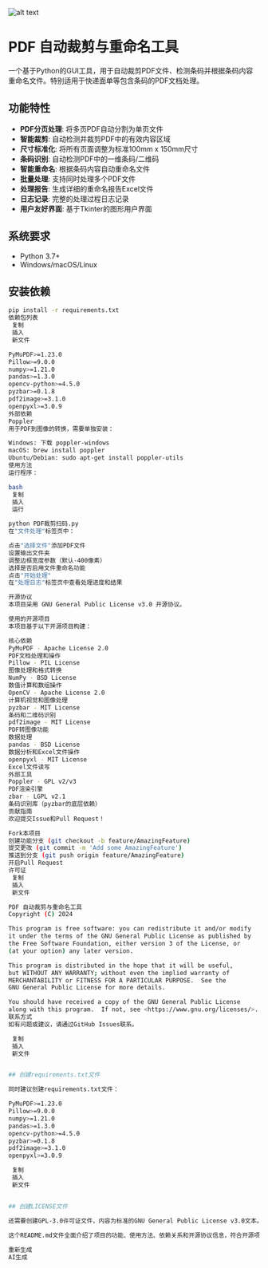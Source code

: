 ![alt text](image.png)

# PDF 自动裁剪与重命名工具

一个基于Python的GUI工具，用于自动裁剪PDF文件、检测条码并根据条码内容重命名文件。特别适用于快递面单等包含条码的PDF文档处理。

## 功能特性

- **PDF分页处理**: 将多页PDF自动分割为单页文件
- **智能裁剪**: 自动检测并裁剪PDF中的有效内容区域
- **尺寸标准化**: 将所有页面调整为标准100mm x 150mm尺寸
- **条码识别**: 自动检测PDF中的一维条码/二维码
- **智能重命名**: 根据条码内容自动重命名文件
- **批量处理**: 支持同时处理多个PDF文件
- **处理报告**: 生成详细的重命名报告Excel文件
- **日志记录**: 完整的处理过程日志记录
- **用户友好界面**: 基于Tkinter的图形用户界面

## 系统要求

- Python 3.7+
- Windows/macOS/Linux

## 安装依赖

```bash
pip install -r requirements.txt
依赖包列表
 复制
 插入
 新文件

PyMuPDF>=1.23.0
Pillow>=9.0.0
numpy>=1.21.0
pandas>=1.3.0
opencv-python>=4.5.0
pyzbar>=0.1.8
pdf2image>=3.1.0
openpyxl>=3.0.9
外部依赖
Poppler
用于PDF到图像的转换，需要单独安装：

Windows: 下载 poppler-windows
macOS: brew install poppler
Ubuntu/Debian: sudo apt-get install poppler-utils
使用方法
运行程序：

bash
 复制
 插入
 运行

python PDF裁剪扫码.py
在"文件处理"标签页中：

点击"选择文件"添加PDF文件
设置输出文件夹
调整边框宽度参数（默认-400像素）
选择是否启用文件重命名功能
点击"开始处理"
在"处理日志"标签页中查看处理进度和结果

开源协议
本项目采用 GNU General Public License v3.0 开源协议。

使用的开源项目
本项目基于以下开源项目构建：

核心依赖
PyMuPDF - Apache License 2.0
PDF文档处理和操作
Pillow - PIL License
图像处理和格式转换
NumPy - BSD License
数值计算和数组操作
OpenCV - Apache License 2.0
计算机视觉和图像处理
pyzbar - MIT License
条码和二维码识别
pdf2image - MIT License
PDF转图像功能
数据处理
pandas - BSD License
数据分析和Excel文件操作
openpyxl - MIT License
Excel文件读写
外部工具
Poppler - GPL v2/v3
PDF渲染引擎
zbar - LGPL v2.1
条码识别库（pyzbar的底层依赖）
贡献指南
欢迎提交Issue和Pull Request！

Fork本项目
创建功能分支 (git checkout -b feature/AmazingFeature)
提交更改 (git commit -m 'Add some AmazingFeature')
推送到分支 (git push origin feature/AmazingFeature)
开启Pull Request
许可证
 复制
 插入
 新文件

PDF 自动裁剪与重命名工具
Copyright (C) 2024

This program is free software: you can redistribute it and/or modify
it under the terms of the GNU General Public License as published by
the Free Software Foundation, either version 3 of the License, or
(at your option) any later version.

This program is distributed in the hope that it will be useful,
but WITHOUT ANY WARRANTY; without even the implied warranty of
MERCHANTABILITY or FITNESS FOR A PARTICULAR PURPOSE.  See the
GNU General Public License for more details.

You should have received a copy of the GNU General Public License
along with this program.  If not, see <https://www.gnu.org/licenses/>.
联系方式
如有问题或建议，请通过GitHub Issues联系。

 复制
 插入
 新文件


## 创建requirements.txt文件

同时建议创建requirements.txt文件：

PyMuPDF>=1.23.0
Pillow>=9.0.0
numpy>=1.21.0
pandas>=1.3.0
opencv-python>=4.5.0
pyzbar>=0.1.8
pdf2image>=3.1.0
openpyxl>=3.0.9

 复制
 插入
 新文件


## 创建LICENSE文件

还需要创建GPL-3.0许可证文件，内容为标准的GNU General Public License v3.0文本。

这个README.md文件全面介绍了项目的功能、使用方法、依赖关系和开源协议信息，符合开源项目的标准文档要求。文件中详细列出了所有使用的开源项目及其对应的开源协议，确保了开源项目的合规性。
 
重新生成
AI生成


